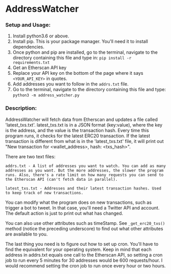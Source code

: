 # AddressWatcher

### Setup and Usage:

1) Install python3.6 or above.
2) Install pip. This is your package manager. You'll need it to install dependencies.
3) Once python and pip are installed, go to the terminal, navigate to the directory containing this file
and type in: `pip install -r requirements.txt`
4) Get an Etherscan API key
5) Replace your API key on the bottom of the page where it says `<YOUR_API_KEY>` in quotes.
6) Add addresses you want to follow in the `addrs.txt` file.
7) Go to the terminal, navigate to the directory containing this file and type: `python3 -m address_watcher.py`


### Description:

AddressWatcher will fetch data from Etherscan and updates a file called 'latest_txs.txt'.
latest_txs.txt is in a JSON format (key:value), where the key is the address, and the value is the transaction hash.
Every time this program runs, it checks for the latest ERC20 transaction. 
If the latest transaction is different from what is in the 'latest_txs.txt' file, 
it will print out "New transaction for <wallet_address>, hash: <txs_hash>".

There are two text files:

    addrs.txt - A list of addresses you want to watch. You can add as many addresses as you want. But the more addresses, the slower the program runs. Also, there's a rate limit on how many requests you can send to the Etherscan API (can't fetch data in parallel).
    
    latest_txs.txt - Addresses and their latest transaction hashes. Used to keep track of new transactions.


You can modify what the program does on new transactions, such as trigger a bot to tweet.
In that case, you'll need a Twitter API and account. The default action is just to print out what has changed.

You can also use other attributes such as timeStamp. See `_get_erc20_txs()` method (notice the preceding underscore)
to find out what other attributes are available to you.

The last thing you need is to figure out how to set up cron. You'll have to find the equivalent for
your operating system. Keep in mind that each address in addrs.txt equals one call to the Etherscan API,
so setting a cron job to run every 5 minutes for 30 addresses would be 600 requests/hour. I would recommend setting
the cron job to run once every hour or two hours.